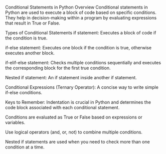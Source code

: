 Conditional Statements in Python
Overview
Conditional statements in Python are used to execute a block of code based on specific conditions. They help in decision-making within a program by evaluating expressions that result in True or False.

Types of Conditional Statements
if statement: Executes a block of code if the condition is true.

if-else statement: Executes one block if the condition is true, otherwise executes another block.

if-elif-else statement: Checks multiple conditions sequentially and executes the corresponding block for the first true condition.

Nested if statement: An if statement inside another if statement.

Conditional Expressions (Ternary Operator): A concise way to write simple if-else conditions.

Keys to Remember:
Indentation is crucial in Python and determines the code block associated with each conditional statement.

Conditions are evaluated as True or False based on expressions or variables.

Use logical operators (and, or, not) to combine multiple conditions.

Nested if statements are used when you need to check more than one condition at a time.
